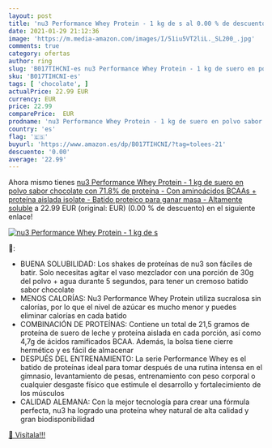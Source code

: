 ```yaml
---
layout: post
title: 'nu3 Performance Whey Protein - 1 kg de s al 0.00 % de descuento'
date: 2021-01-29 21:12:36
image: 'https://m.media-amazon.com/images/I/51iu5VT2liL._SL200_.jpg'
comments: true
category: ofertas
author: ring
slug: 'B017TIHCNI-es nu3 Performance Whey Protein - 1 kg de suero en polvo...'
sku: 'B017TIHCNI-es'
tags: [ 'chocolate', ]
actualPrice: 22.99 EUR
currency: EUR
price: 22.99
comparePrice:  EUR
prodname: 'nu3 Performance Whey Protein - 1 kg de suero en polvo sabor chocolate con 71.8% de proteína - Con aminoácidos BCAAs + proteína aislada isolate - Batido proteico para ganar masa - Altamente soluble'
country: 'es'
flag: '🇪🇸'
buyurl: 'https://www.amazon.es/dp/B017TIHCNI/?tag=tolees-21'
descuento: '0.00'
average: '22.99'
---
```


Ahora mismo tienes [nu3 Performance Whey Protein - 1 kg de suero en polvo sabor chocolate con 71.8% de proteína - Con aminoácidos BCAAs + proteína aislada isolate - Batido proteico para ganar masa - Altamente soluble](https://www.amazon.es/dp/B017TIHCNI/?tag=tolees-21) a 22.99 EUR (original:  EUR) (0.00 %  de descuento) en el siguiente enlace!

[![nu3 Performance Whey Protein - 1 kg de s](https://m.media-amazon.com/images/I/51iu5VT2liL._SL200_.jpg)](https://www.amazon.es/dp/B017TIHCNI/?tag=tolees-21)

🔎:

- BUENA SOLUBILIDAD: Los shakes de proteínas de nu3 son fáciles de batir. Solo necesitas agitar el vaso mezclador con una porción de 30g del polvo + agua durante 5 segundos, para tener un cremoso batido sabor chocolate
- MENOS CALORÍAS: Nu3 Performance Whey Protein utiliza sucralosa sin calorías, por lo que el nivel de azúcar es mucho menor y puedes eliminar calorías en cada batido
- COMBINACIÓN DE PROTEÍNAS: Contiene un total de 21,5 gramos de proteína de suero de leche y proteína aislada en cada porción, así como 4,7g de ácidos ramificados BCAA. Además, la bolsa tiene cierre hermético y es fácil de almacenar
- DESPUÉS DEL ENTRENAMIENTO: La serie Performance Whey es el batido de proteínas ideal para tomar después de una rutina intensa en el gimnasio, levantamiento de pesas, entrenamiento con peso corporal o cualquier desgaste físico que estimule el desarrollo y fortalecimiento de los músculos
- CALIDAD ALEMANA: Con la mejor tecnología para crear una fórmula perfecta, nu3 ha logrado una proteína whey natural de alta calidad y gran biodisponibilidad

[🛒 Visítala!!!](https://www.amazon.es/dp/B017TIHCNI/?tag=tolees-21)
